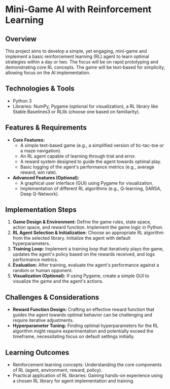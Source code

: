 # Mini-Game AI with Reinforcement Learning

## Overview
This project aims to develop a simple, yet engaging, mini-game and implement a basic reinforcement learning (RL) agent to learn optimal strategies within a day or two. The focus will be on rapid prototyping and demonstrating core RL concepts.  The game will be text-based for simplicity, allowing focus on the AI implementation.

## Technologies & Tools
- Python 3
- Libraries: NumPy, Pygame (optional for visualization), a RL library like Stable Baselines3 or RLlib (choose one based on familiarity).

## Features & Requirements
- **Core Features:**
    - A simple text-based game (e.g., a simplified version of tic-tac-toe or a maze navigation).
    - An RL agent capable of learning through trial and error.
    - A reward system designed to guide the agent towards optimal play.
    - Basic logging of the agent's performance metrics (e.g., average reward, win rate).
- **Advanced Features (Optional):**
    - A graphical user interface (GUI) using Pygame for visualization.
    - Implementation of different RL algorithms (e.g., Q-learning, SARSA, Deep Q-Network).

## Implementation Steps
1. **Game Design & Environment:** Define the game rules, state space, action space, and reward function.  Implement the game logic in Python.
2. **RL Agent Selection & Initialization:** Choose an appropriate RL algorithm from the selected library.  Initialize the agent with default hyperparameters.
3. **Training Loop:** Implement a training loop that iteratively plays the game, updates the agent's policy based on the rewards received, and logs performance metrics.
4. **Evaluation:** After training, evaluate the agent's performance against a random or human opponent.
5. **Visualization (Optional):**  If using Pygame, create a simple GUI to visualize the game and the agent's actions.


## Challenges & Considerations
- **Reward Function Design:** Crafting an effective reward function that guides the agent towards optimal behavior can be challenging and require iterative adjustments.
- **Hyperparameter Tuning:** Finding optimal hyperparameters for the RL algorithm might require experimentation and potentially exceed the timeframe, necessitating focus on default settings initially.


## Learning Outcomes
- Reinforcement learning concepts: Understanding the core components of RL (agent, environment, reward, policy).
- Practical application of RL libraries: Gaining hands-on experience using a chosen RL library for agent implementation and training.

